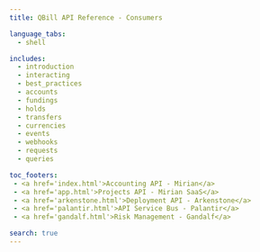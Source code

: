 ```yaml
---
title: QBill API Reference - Consumers

language_tabs:
  - shell

includes:
  - introduction
  - interacting
  - best_practices
  - accounts
  - fundings
  - holds
  - transfers
  - currencies
  - events
  - webhooks
  - requests
  - queries

toc_footers:
 - <a href='index.html'>Accounting API - Mirian</a>
 - <a href='app.html'>Projects API - Mirian SaaS</a>
 - <a href='arkenstone.html'>Deployment API - Arkenstone</a>
 - <a href='palantir.html'>API Service Bus - Palantir</a>
 - <a href='gandalf.html'>Risk Management - Gandalf</a>

search: true
---
```

